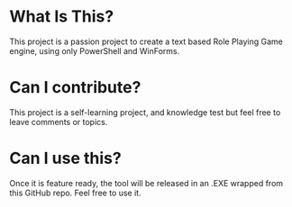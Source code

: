# What Is This?
This project is a passion project to create a text based Role Playing Game engine, using only PowerShell and WinForms.

# Can I contribute?
This project is a self-learning project, and knowledge test but feel free to leave comments or topics.

# Can I use this?
Once it is feature ready, the tool will be released in an .EXE wrapped from this GitHub repo. Feel free to use it.
